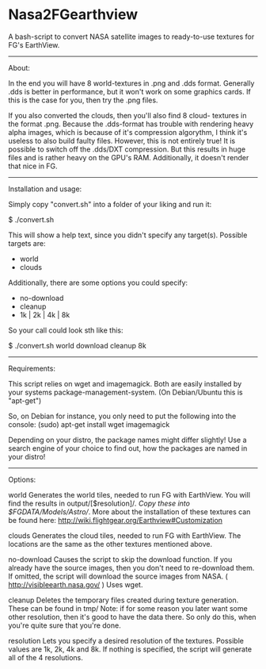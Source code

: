 # Nasa2FGearthview
A bash-script to convert NASA satellite images to ready-to-use
textures for FG's EarthView.


------------------------------------
About:

In the end you will have 8 world-textures in .png and .dds format.
Generally .dds is better in performance, but it won't work on some
graphics cards. If this is the case for you, then try the .png files.

If you also converted the clouds, then you'll also find 8 cloud-
textures in the format .png. Because the .dds-format has trouble with
rendering heavy alpha images, which is because of it's compression
algorythm, I think it's useless to also build faulty files.
However, this is not entirely true! It is possible to switch off the
.dds/DXT compression. But this results in huge files and is rather
heavy on the GPU's RAM.
Additionally, it doesn't render that nice in FG.


------------------------------------
Installation and usage:

Simply copy "convert.sh" into a folder of your liking and run it:

$ ./convert.sh

This will show a help text, since you didn't specify any target(s).
Possible targets are:
* world
* clouds

Additionally, there are some options you could specify:
* no-download
* cleanup
* 1k | 2k | 4k | 8k

So your call could look sth like this:

$ ./convert.sh world download cleanup 8k


------------------------------------
Requirements:

This script relies on wget and imagemagick. Both are easily installed
by your systems package-management-system.
(On Debian/Ubuntu this is "apt-get")

So, on Debian for instance, you only need to put the following into
the console:
(sudo) apt-get install wget imagemagick

Depending on your distro, the package names might differ slightly! Use
a search engine of your choice to find out, how the packages are named
in your distro!


------------------------------------
Options:

world
	Generates the world tiles, needed to run FG with EarthView.
	You will find the results in output/[$resolution]/*. Copy
	these into $FGDATA/Models/Astro/*. More about the installation
	of these textures can be found here:
	http://wiki.flightgear.org/Earthview#Customization

clouds
	Generates the cloud tiles, needed to run FG with EarthView.
	The locations are the same as the other textures mentioned
	above.

no-download
	Causes the script to skip the download function. If you
	already have the source images, then you don't need to
	re-download them.
	If omitted, the script will download the source images from
	NASA. ( http://visibleearth.nasa.gov/ )
	Uses wget.

cleanup
	Deletes the temporary files created during texture generation.
	These can be found in tmp/
	Note: if for some reason you later want some other resolution,
	then it's good to have the data there. So only do this, when
	you're quite sure that you're done.

resolution
	Lets you specify a desired resolution of the textures.
	Possible values are 1k, 2k, 4k and 8k. If nothing is
	specified, the script will generate all of the 4 resolutions.
